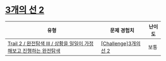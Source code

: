 # [3개의 선 2](https://www.codetree.ai/trails/complete/curated-cards/challenge-three-lines-2)

|유형|문제 경험치|난이도|
|---|---|---|
|[Trail 2 / 완전탐색 III / 상황을 일일이 가정해보고 진행하는 완전탐색](https://www.codetree.ai/trail-info/novice-mid/)|[[Challenge]3개의 선 2](https://www.codetree.ai/trails/complete/curated-cards/challenge-three-lines-2/)|보통|

